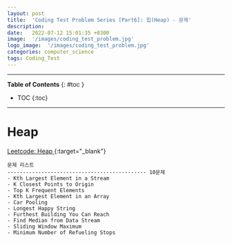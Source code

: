 ```yaml
---
layout: post
title:  'Coding Test Problem Series [Part6]: 힙(Heap) - 문제'
description: 
date:   2022-07-12 15:01:35 +0300
image:  '/images/coding_test_problem.jpg'
logo_image:  '/images/coding_test_problem.jpg'
categories: computer_science
tags: Coding_Test
---
```

---

**Table of Contents**
{: #toc }
*  TOC
{:toc}

---


# Heap


[Leetcode: Heap ](https://leetcode.com/tag/heap/){:target="_blank"}  

```
문제 리스트
--------------------------------------------- 10문제
- Kth Largest Element in a Stream
- K Closest Points to Origin
- Top K Frequent Elements
- Kth Largest Element in an Array
- Car Pooling
- Longest Happy String
- Furthest Building You Can Reach
- Find Median from Data Stream
- Sliding Window Maximum
- Minimum Number of Refueling Stops
```

